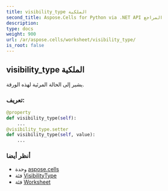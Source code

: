 ```yaml
---
title: visibility_type الملكية
second_title: Aspose.Cells for Python via .NET API المراجع
description:
type: docs
weight: 900
url: /ar/aspose.cells/worksheet/visibility_type/
is_root: false
---
```

##  visibility_type الملكية

يشير إلى الحالة المرئية لهذه الورقة.
###  تعريف:
```python
@property
def visibility_type(self):
    ...
@visibility_type.setter
def visibility_type(self, value):
    ...
```

###  أنظر أيضا
* وحدة [aspose.cells](../../)
* فئة [VisibilityType](/cells/python-net/ar/aspose.cells/visibilitytype)
* فئة [Worksheet](/cells/python-net/ar/aspose.cells/worksheet)
